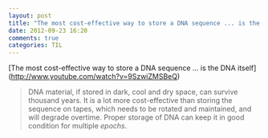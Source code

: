 ```yaml
---
layout: post
title: "The most cost-effective way to store a DNA sequence ... is the DNA itself"
date: 2012-09-23 16:20
comments: true
categories: TIL
---
```

[The most cost-effective way to store a DNA sequence ... is the DNA itself]
(http://www.youtube.com/watch?v=9SzwiZMSBeQ)

> DNA material, if stored in dark, cool and dry space, can survive thousand years. It is  a lot more cost-effective than storing the sequence on tapes, which needs to be rotated and maintained, and will degrade overtime. Proper storage of DNA can keep it in good condition for multiple  *epochs*.

